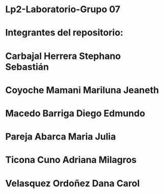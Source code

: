 # Lp2-Laboratorio-Grupo 07
# Integrantes del repositorio:
# Carbajal Herrera Stephano Sebastián 
# Coyoche Mamani Mariluna Jeaneth 
# Macedo Barriga Diego Edmundo 
# Pareja Abarca Maria Julia
# Ticona Cuno Adriana Milagros 
# Velasquez Ordoñez Dana Carol
